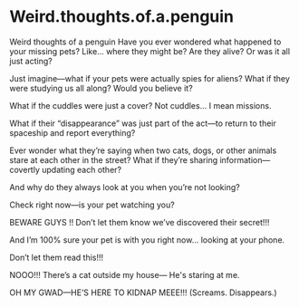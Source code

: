 # Weird.thoughts.of.a.penguin
Weird thoughts of a penguin 
Have you ever wondered what happened to your missing pets? Like… where they might be? Are they alive? Or was it all just acting?

Just imagine—what if your pets were actually spies for aliens? What if they were studying us all along? Would you believe it?

What if the cuddles were just a cover? Not cuddles… I mean missions.

What if their “disappearance” was just part of the act—to return to their spaceship and report everything?

Ever wonder what they’re saying when two cats, dogs, or other animals stare at each other in the street? What if they’re sharing information—covertly updating each other?

And why do they always look at you when you’re not looking?

Check right now—is your pet watching you?

BEWARE GUYS !!
Don’t let them know we’ve discovered their secret!!!

And I’m 100% sure your pet is with you right now… looking at your phone.

Don’t let them read this!!!

NOOO!!! There’s a cat outside my house—
He's staring at me.

OH MY GWAD—HE’S HERE TO KIDNAP MEEE!!!
(Screams. Disappears.)
